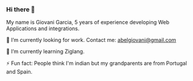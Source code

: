 ### Hi there 👋
My name is Giovani Garcia, 5 years of experience developing Web Applications and integrations.

🔭 I’m currently looking for work. Contact me: abelgiovani@gmail.com

🌱 I’m currently learning Ziglang.

⚡ Fun fact: People think I'm indian but my grandparents are from Portugal and Spain.
<!--
**GamerSenior/GamerSenior** is a ✨ _special_ ✨ repository because its `README.md` (this file) appears on your GitHub profile.

Here are some ideas to get you started:

- 🔭 I’m currently working on ...
- 🌱 I’m currently learning ...
- 👯 I’m looking to collaborate on ...
- 🤔 I’m looking for help with ...
- 💬 Ask me about ...
- 📫 How to reach me: ...
- 😄 Pronouns: ...
- ⚡ Fun fact: ...
-->
